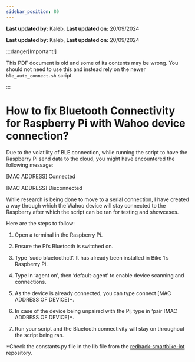 ```yaml
---
sidebar_position: 80
---
```


**Last updated by:** Kaleb, **Last updated on:** 20/09/2024


**Last updated by:** Kaleb, **Last updated on:** 20/09/2024


:::danger[Important!]

This PDF document is old and some of its contents may be wrong. You should not need to use this and instead rely on the newer `ble_auto_connect.sh` script.

:::


 # How to fix Bluetooth Connectivity for Raspberry Pi with Wahoo device connection?

Due to the volatility of BLE connection, while running the script to have the Raspberry Pi send data to the cloud, you might have encountered the following message:

[MAC ADDRESS] Connected

[MAC ADDRESS] Disconnected

While research is being done to move to a serial connection, I have created a way through which the Wahoo device will stay connected to the Raspberry after which the script can be ran for testing and showcases.

Here are the steps to follow:

1) Open a terminal in the Raspberry Pi.


2) Ensure the Pi’s Bluetooth is switched on.
3) Type ‘sudo bluetoothctl’. It has already been installed in Bike 1’s Raspberry Pi.

4) Type in ‘agent on’, then ‘default-agent’ to enable device scanning and connections.
5) As the device is already connected, you can type connect [MAC ADDRESS OF DEVICE]\*.
6) In case of the device being unpaired with the Pi, type in ‘pair [MAC ADDRESS OF DEVICE]\*.
7) Run your script and the Bluetooth connectivity will stay on throughout the script being ran.

\*Check the constants.py file in the lib file from the [redback-smartbike-iot](https://github.com/Redback-Operations/redback-smartbike-iot) repository.
